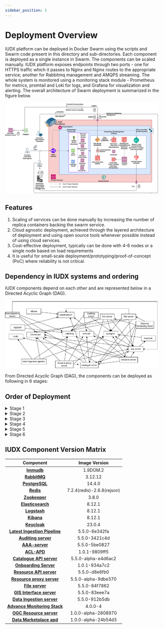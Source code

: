 ```yaml
---
sidebar_position: 3
---
```


# Deployment Overview

IUDX platform can be deployed in Docker Swarm using the scripts and Swarm code present in this directory and sub-directories. Each component is deployed as a single instance in Swarm. The components can be scaled manually. IUDX platform exposes endpoints through two ports - one for HTTPS traffic which it passes to Nginx and Nginx routes to the appropriate service; another for Rabbitmq management and AMQPS streaming. The whole system is monitored using a monitoring stack module - Prometheus for metrics, promtail and Loki for logs, and Grafana for visualization and alerting. The overall architecture of Swarm deployment is summarized in the figure below.

<div class="img_background">
<div style={{textAlign: 'center'}}>

![Architecture](../../../resources/auth/Overview-Deloyment-IUDX-Swarm.png)<br/>
</div></div>

## Features

1. Scaling of services can be done manually by increasing the number of replica containers backing the swarm service.
2. Cloud agnostic deployment, achieved through the layered architecture of deployment and using open source tools whenever possible instead of using cloud services.
3. Cost-effective deployment, typically can be done with 4-6 nodes or a single node based on load requirements
4. It is useful for small-scale deployment/prototyping/proof-of-concept (PoC) where reliability is not critical.

## Dependency in IUDX systems and ordering

IUDX components depend on each other and are represented below in a Directed Acyclic Graph (DAG).

<div class="img_background">
<div style={{textAlign: 'center'}}>

![Architecture](../../../resources/auth/IUDX-Dependency-Graph.png)<br/>
</div></div>

From Directed Acyclic Graph (DAG), the components can be deployed as following in 6 stages:

## Order of Deployment
   
<details>

<summary>Stage 1</summary>
1. Immudb<br/>
2. Rabbitmq<br/>
3. Postgresql<br/>
4. Redis<br/>
5. Zookeeper<br/>
6. Elasticsearch (Deploy ELK together)<br/>
</details>

<details>
<summary>Stage 2</summary>
    1. Logstash<br/>
    2. Kibana<br/>
    3. Keycloak<br/>
    4. Latest Ingestion Pipeline<br/>
    5. Auditing Server<br/>
</details>

   <details> 
<summary>Stage 3</summary>
    1. AAA Server
   </details>

<details>
<summary>Stage 4</summary>
    1. Catalogue Server
</details>


<details>
<summary>Stage 5</summary>
    1. Resource Server<br/>
    2. Resource Server Proxy<br/>
    3. File Server<br/>
    4. Data Ingestion Server<br/>
</details>

<details>
<summary>Stage 6</summary>
    1. Advance Monitoring Stack
</details>

## IUDX Component Version Matrix


| Component                 | Image Version  |
|:---------------------------:|:----------------:|
| **[Immudb](./IUDX%20Component%20Installation/Immudb.md)**                    | 1.9DOM.2          |
| **[RabbitMQ](./IUDX%20Component%20Installation/RabbitMQ.md)**                  | 3.12.12        |
| **[PostgreSQL](./IUDX%20Component%20Installation/PostgreSQL.md)**                | 14.4.0         |
| **[Redis](./IUDX%20Component%20Installation/Redis.md)**                     | 7.2.4(redis)-2.6.8(rejson) |
| **[Zookeeper](./IUDX%20Component%20Installation/Zookeeper.md)**                 | 3.8.0          |
| **[Elasticsearch](./IUDX%20Component%20Installation/ELK%20Stack.md)**             | 8.12.1          |
| **[Logstash](./IUDX%20Component%20Installation/ELK%20Stack.md)**                  | 8.12.1          |
| **[Kibana](./IUDX%20Component%20Installation/ELK%20Stack.md)**                    | 8.12.1          |
| **[Keycloak](./IUDX%20Component%20Installation/Keycloak.md)**|23.0.4|
| **[Latest Ingestion Pipeline](./IUDX%20Component%20Installation/Latest%20Ingestion%20Pipeline.md)** | 5.5.0-6e342fa  |
| **[Auditing server](./IUDX%20Component%20Installation/Auditing%20Server.md)**           | 5.5.0-3421c4d  |
| **[AAA-server](./IUDX%20Component%20Installation/AAA%20Server.md)**                | 5.5.0-5be0827  |
| **[ACL-APD](./IUDX%20Component%20Installation/ACL-APD.md)** | 1.0.1-9809ff5 |
| **[Catalogue API server](./IUDX%20Component%20Installation/Catalogue%20Server.md)**      | 5.5.0-alpha-e4d6ac2  |
| **[Onboarding Server](./IUDX%20Component%20Installation/Onboarding%20Server.md)** | 1.0.1-934a7c2 |
| **[Resource API server](./IUDX%20Component%20Installation/Resource%20Server.md)**       | 5.5.0-d8e6fb0  |
| **[Resource proxy server](./IUDX%20Component%20Installation/Resource%20Server%20Proxy.md)** | 5.5.0-alpha-9dbe370 |
| **[File server](./IUDX%20Component%20Installation/File%20Server.md)**               | 5.5.0-84f7862 |
| **[GIS Interface server](./IUDX%20Component%20Installation/GIS%20Interface%20server.md)** | 5.5.0-83eee7a |
| **[Data Ingestion server](./IUDX%20Component%20Installation/Data%20Ingestion%20Server.md)**     | 5.5.0-912b5db  |
| **[Advance Monitoring Stack](./IUDX%20Component%20Installation/Advance%20Monitoring%20Stack.md)**   | 4.0.0-4        |
| **[OGC Resource server](./IUDX%20Component%20Installation/OGC%20Resource%20Server.md)** | 1.0.0-alpha-2808970 |
| **[Data Marketplace apd](./IUDX%20Component%20Installation/Data%20Marketplace%20apd.md)** | 1.0.0-alpha-24b54d3 |
        